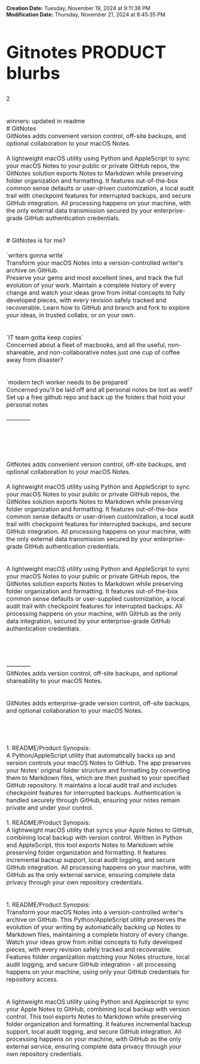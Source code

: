 <div><b>Creation Date:</b> Tuesday, November 19, 2024 at 9:11:38 PM<br></div>
<div><b>Modification Date:</b> Thursday, November 21, 2024 at 8:45:35 PM<br></div>
<div><b><span style="font-size: 23px"><h1>Gitnotes PRODUCT blurbs</h1></span></b></div>
<div><span style="font-size: 16px">2</span></div>
<div><span style="font-size: 16px"><br></span></div>
<div><span style="font-size: 16px"><br></span></div>
<div><span style="font-size: 16px">winners: updated in readme</span></div>
<div><span style="font-size: 16px"># GitNotes</span></div>
<div><span style="font-size: 16px">GitNotes adds convenient version control, off-site backups, and optional collaboration to your macOS Notes.</span></div>
<div><span style="font-size: 16px"><br></span></div>
<div><span style="font-size: 16px">A lightweight macOS utility using Python and AppleScript to sync your macOS Notes to your public or private GitHub repos, the GitNotes solution exports Notes to Markdown while preserving folder organization and formatting. It features out-of-the-box common sense defaults or user-driven customization, a local audit trail with checkpoint features for interrupted backups, and secure GitHub integration. All processing happens on your machine, with the only external data transmission secured by your enterprise-grade GitHub authentication credentials.</span></div>
<div><span style="font-size: 16px"><br></span></div>
<div><span style="font-size: 16px"><br></span></div>
<div><span style="font-size: 16px"># GitNotes is for me?</span></div>
<div><span style="font-size: 16px"><br></span></div>
<div><span style="font-size: 16px">`writers gonna write`</span></div>
<div><span style="font-size: 16px">Transform your macOS Notes into a version-controlled writer's archive on GitHub.</span></div>
<div><span style="font-size: 16px">Preserve your gems and most excellent lines, and track the full evolution of your work. Maintain a complete history of every change and watch your ideas grow from initial concepts to fully developed pieces, with every revision safely tracked and recoverable. Learn how to GitHub and branch and fork to explore your ideas, in trusted collabs, or on your own.</span></div>
<div><span style="font-size: 16px"><br></span></div>
<div><span style="font-size: 16px"><br></span></div>
<div><span style="font-size: 16px">`IT team gotta keep copies`</span></div>
<div><span style="font-size: 16px">Concerned about a fleet of macbooks, and all the useful, non-shareable, and non-collaborative notes just one cup of coffee away from disaster? </span></div>
<div><span style="font-size: 16px"><br></span></div>
<div><span style="font-size: 16px"><br></span></div>
<div><span style="font-size: 16px">`modern tech worker needs to be prepared`</span></div>
<div><span style="font-size: 16px">Concerned you'll be laid off and all personal notes be lost as well? Set up a free github repo and back up the folders that hold your personal notes</span></div>
<div><span style="font-size: 16px"><br></span></div>
<div><span style="font-size: 16px">————</span></div>
<div><span style="font-size: 16px"><br></span></div>
<div><span style="font-size: 16px"><br></span></div>
<div><span style="font-size: 16px"><br></span></div>
<div><span style="font-size: 16px"><br></span></div>
<div><span style="font-size: 16px"><br></span></div>
<div><span style="font-size: 16px">GitNotes adds convenient version control, off-site backups, and optional collaboration to your macOS Notes.</span></div>
<div><span style="font-size: 16px"><br></span></div>
<div><span style="font-size: 16px">A lightweight macOS utility using Python and AppleScript to sync your macOS Notes to your public or private GitHub repos, the GitNotes solution exports Notes to Markdown while preserving folder organization and formatting. It features out-of-the-box common sense defaults or user-driven customization,</span><span style="font-size: 16px"> a local audit trail with checkpoint features for interrupted backups</span><span style="font-size: 16px">, and secure GitHub integration. All processing happens on your machine, with the only external data transmission secured by your enterprise-grade GitHub authentication credentials.</span><span style="font-size: 16px"><br></span></div>
<div><span style="font-size: 16px"><br></span></div>
<div><span style="font-size: 16px"><br></span></div>
<div><span style="font-size: 16px">A lightweight macOS utility using Python and AppleScript to sync your macOS Notes to your public or private GitHub repos, the GitNotes solution exports Notes to Markdown while preserving folder organization and formatting. It features out-of-the-box common sense defaults or user-supplied customization, a local audit trail with checkpoint features for interrupted backups. All processing happens on your machine, with GitHub as the only data integration, secured by your enterprise-grade GitHub authentication credentials.</span></div>
<div><span style="font-size: 16px"><br></span></div>
<div><span style="font-size: 16px"><br></span></div>
<div><span style="font-size: 16px"><br></span></div>
<div><span style="font-size: 16px"><br></span></div>
<div><span style="font-size: 16px">————</span></div>
<div><span style="font-size: 16px">GitNotes adds version control, off-site backups, and optional shareability to your macOS Notes.</span><span style="font-size: 16px"><br></span></div>
<div><span style="font-size: 16px"><br></span></div>
<div><span style="font-size: 16px"><br></span></div>
<div><span style="font-size: 16px">GitNotes adds enterprise-grade version control, off-site backups, and optional collaboration to your macOS Notes.</span><span style="font-size: 16px"><br></span></div>
<div><span style="font-size: 16px"><br></span></div>
<div><span style="font-size: 16px"><br></span></div>
<div><span style="font-size: 16px"><br></span></div>
<div><span style="font-size: 16px"><br></span></div>
<div><span style="font-size: 16px">1. README/Product Synopsis:</span></div>
<div><span style="font-size: 16px">A Python/AppleScript utility that automatically backs up and version controls your macOS Notes to GitHub. The app preserves your Notes' original folder structure and formatting by converting them to Markdown files, which are then pushed to your specified GitHub repository. It maintains a local audit trail and includes checkpoint features for interrupted backups. Authentication is handled securely through GitHub, ensuring your notes remain private and under your control.</span></div>
<div><span style="font-size: 16px"><br></span></div>
<div><span style="font-size: 16px">1. README/Product Synopsis:</span></div>
<div><span style="font-size: 16px">A lightweight macOS utility that syncs your Apple Notes to GitHub, combining local backup with version control. Written in Python and AppleScript, this tool exports Notes to Markdown while preserving folder organization and formatting. It features incremental backup support, local audit logging, and secure GitHub integration. All processing happens on your machine, with GitHub as the only external service, ensuring complete data privacy through your own repository credentials.</span></div>
<div><span style="font-size: 16px"><br></span></div>
<div><span style="font-size: 16px"><br></span></div>
<div><span style="font-size: 16px">1. README/Product Synopsis:</span></div>
<div><span style="font-size: 16px">Transform your macOS Notes into a version-controlled writer's archive on GitHub. This Python/AppleScript utility preserves the evolution of your writing by automatically backing up Notes to Markdown files, maintaining a complete history of every change. Watch your ideas grow from initial concepts to fully developed pieces, with every revision safely tracked and recoverable. Features folder organization matching your Notes structure, local audit logging, and secure GitHub integration - all processing happens on your machine, using only your GitHub credentials for repository access.</span></div>
<div><span style="font-size: 16px"><br></span></div>
<div><span style="font-size: 16px"><br></span></div>
<div><span style="font-size: 16px">A lightweight macOS utility using Python and Applescript to sync your Apple Notes to GitHub, combining local backup with version control. This tool exports Notes to Markdown while preserving folder organization and formatting. It features incremental backup support, local audit logging, and secure GitHub integration. All processing happens on your machine, with GitHub as the only external service, ensuring complete data privacy through your own repository credentials.</span></div>

